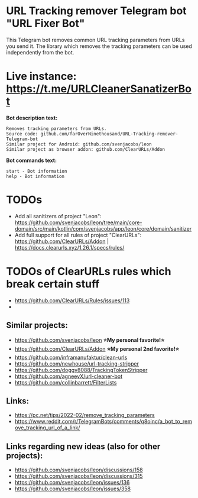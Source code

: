 # URL Tracking remover Telegram bot "URL Fixer Bot"

This Telegram bot removes common URL tracking parameters from URLs you send it.
The library which removes the tracking parameters can be used independently from the bot.

# Live instance: https://t.me/URLCleanerSanatizerBot

**Bot description text:**  
```
Removes tracking parameters from URLs.
Source code: github.com/farOverNinethousand/URL-Tracking-remover-Telegram-bot
Similar project for Android: github.com/svenjacobs/leon
Similar project as browser addon: github.com/ClearURLs/Addon
```

**Bot commands text:**
```
start - Bot information
help - Bot information
```

# TODOs
* Add all sanitizers of project "Leon": https://github.com/svenjacobs/leon/tree/main/core-domain/src/main/kotlin/com/svenjacobs/app/leon/core/domain/sanitizer
* Add full support for all rules of project "ClearURLs": https://github.com/ClearURLs/Addon | https://docs.clearurls.xyz/1.26.1/specs/rules/

# TODOs of ClearURLs rules which break certain stuff
* https://github.com/ClearURLs/Rules/issues/113
* 

## Similar projects:
* https://github.com/svenjacobs/leon **⭐My personal favorite!⭐**
* https://github.com/ClearURLs/Addon **⭐My personal 2nd favorite!⭐**
* https://github.com/inframanufaktur/clean-urls
* https://github.com/newhouse/url-tracking-stripper
* https://github.com/doggy8088/TrackingTokenStripper
* https://github.com/agneevX/url-cleaner-bot
* https://github.com/collinbarrett/FilterLists


## Links:
* https://pc.net/tips/2022-02/remove_tracking_parameters
* https://www.reddit.com/r/TelegramBots/comments/q8oinc/a_bot_to_remove_tracking_url_of_a_link/

## Links regarding new ideas (also for other projects):
* https://github.com/svenjacobs/leon/discussions/158
* https://github.com/svenjacobs/leon/discussions/315
* https://github.com/svenjacobs/leon/issues/136
* https://github.com/svenjacobs/leon/issues/358